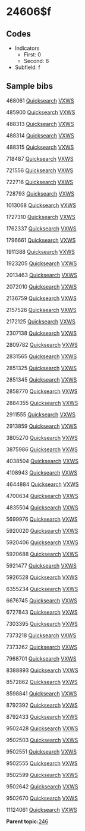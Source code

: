 # 24606$f

## Codes

-   Indicators
    -   First: 0
    -   Second: 6
-   Subfield: f

## Sample bibs

468061 [Quicksearch](https://search.library.yale.edu/catalog/468061) [VXWS](http://prodorbis.library.yale.edu:7014/vxws/GetHoldingsService?bibId=468061)

485900 [Quicksearch](https://search.library.yale.edu/catalog/485900) [VXWS](http://prodorbis.library.yale.edu:7014/vxws/GetHoldingsService?bibId=485900)

488313 [Quicksearch](https://search.library.yale.edu/catalog/488313) [VXWS](http://prodorbis.library.yale.edu:7014/vxws/GetHoldingsService?bibId=488313)

488314 [Quicksearch](https://search.library.yale.edu/catalog/488314) [VXWS](http://prodorbis.library.yale.edu:7014/vxws/GetHoldingsService?bibId=488314)

488315 [Quicksearch](https://search.library.yale.edu/catalog/488315) [VXWS](http://prodorbis.library.yale.edu:7014/vxws/GetHoldingsService?bibId=488315)

718487 [Quicksearch](https://search.library.yale.edu/catalog/718487) [VXWS](http://prodorbis.library.yale.edu:7014/vxws/GetHoldingsService?bibId=718487)

721556 [Quicksearch](https://search.library.yale.edu/catalog/721556) [VXWS](http://prodorbis.library.yale.edu:7014/vxws/GetHoldingsService?bibId=721556)

722716 [Quicksearch](https://search.library.yale.edu/catalog/722716) [VXWS](http://prodorbis.library.yale.edu:7014/vxws/GetHoldingsService?bibId=722716)

728793 [Quicksearch](https://search.library.yale.edu/catalog/728793) [VXWS](http://prodorbis.library.yale.edu:7014/vxws/GetHoldingsService?bibId=728793)

1013068 [Quicksearch](https://search.library.yale.edu/catalog/1013068) [VXWS](http://prodorbis.library.yale.edu:7014/vxws/GetHoldingsService?bibId=1013068)

1727310 [Quicksearch](https://search.library.yale.edu/catalog/1727310) [VXWS](http://prodorbis.library.yale.edu:7014/vxws/GetHoldingsService?bibId=1727310)

1762337 [Quicksearch](https://search.library.yale.edu/catalog/1762337) [VXWS](http://prodorbis.library.yale.edu:7014/vxws/GetHoldingsService?bibId=1762337)

1796661 [Quicksearch](https://search.library.yale.edu/catalog/1796661) [VXWS](http://prodorbis.library.yale.edu:7014/vxws/GetHoldingsService?bibId=1796661)

1911388 [Quicksearch](https://search.library.yale.edu/catalog/1911388) [VXWS](http://prodorbis.library.yale.edu:7014/vxws/GetHoldingsService?bibId=1911388)

1923205 [Quicksearch](https://search.library.yale.edu/catalog/1923205) [VXWS](http://prodorbis.library.yale.edu:7014/vxws/GetHoldingsService?bibId=1923205)

2013463 [Quicksearch](https://search.library.yale.edu/catalog/2013463) [VXWS](http://prodorbis.library.yale.edu:7014/vxws/GetHoldingsService?bibId=2013463)

2072010 [Quicksearch](https://search.library.yale.edu/catalog/2072010) [VXWS](http://prodorbis.library.yale.edu:7014/vxws/GetHoldingsService?bibId=2072010)

2136759 [Quicksearch](https://search.library.yale.edu/catalog/2136759) [VXWS](http://prodorbis.library.yale.edu:7014/vxws/GetHoldingsService?bibId=2136759)

2157526 [Quicksearch](https://search.library.yale.edu/catalog/2157526) [VXWS](http://prodorbis.library.yale.edu:7014/vxws/GetHoldingsService?bibId=2157526)

2172125 [Quicksearch](https://search.library.yale.edu/catalog/2172125) [VXWS](http://prodorbis.library.yale.edu:7014/vxws/GetHoldingsService?bibId=2172125)

2307138 [Quicksearch](https://search.library.yale.edu/catalog/2307138) [VXWS](http://prodorbis.library.yale.edu:7014/vxws/GetHoldingsService?bibId=2307138)

2809782 [Quicksearch](https://search.library.yale.edu/catalog/2809782) [VXWS](http://prodorbis.library.yale.edu:7014/vxws/GetHoldingsService?bibId=2809782)

2831565 [Quicksearch](https://search.library.yale.edu/catalog/2831565) [VXWS](http://prodorbis.library.yale.edu:7014/vxws/GetHoldingsService?bibId=2831565)

2851325 [Quicksearch](https://search.library.yale.edu/catalog/2851325) [VXWS](http://prodorbis.library.yale.edu:7014/vxws/GetHoldingsService?bibId=2851325)

2851345 [Quicksearch](https://search.library.yale.edu/catalog/2851345) [VXWS](http://prodorbis.library.yale.edu:7014/vxws/GetHoldingsService?bibId=2851345)

2858770 [Quicksearch](https://search.library.yale.edu/catalog/2858770) [VXWS](http://prodorbis.library.yale.edu:7014/vxws/GetHoldingsService?bibId=2858770)

2884355 [Quicksearch](https://search.library.yale.edu/catalog/2884355) [VXWS](http://prodorbis.library.yale.edu:7014/vxws/GetHoldingsService?bibId=2884355)

2911555 [Quicksearch](https://search.library.yale.edu/catalog/2911555) [VXWS](http://prodorbis.library.yale.edu:7014/vxws/GetHoldingsService?bibId=2911555)

2913859 [Quicksearch](https://search.library.yale.edu/catalog/2913859) [VXWS](http://prodorbis.library.yale.edu:7014/vxws/GetHoldingsService?bibId=2913859)

3805270 [Quicksearch](https://search.library.yale.edu/catalog/3805270) [VXWS](http://prodorbis.library.yale.edu:7014/vxws/GetHoldingsService?bibId=3805270)

3875986 [Quicksearch](https://search.library.yale.edu/catalog/3875986) [VXWS](http://prodorbis.library.yale.edu:7014/vxws/GetHoldingsService?bibId=3875986)

4038504 [Quicksearch](https://search.library.yale.edu/catalog/4038504) [VXWS](http://prodorbis.library.yale.edu:7014/vxws/GetHoldingsService?bibId=4038504)

4108943 [Quicksearch](https://search.library.yale.edu/catalog/4108943) [VXWS](http://prodorbis.library.yale.edu:7014/vxws/GetHoldingsService?bibId=4108943)

4644884 [Quicksearch](https://search.library.yale.edu/catalog/4644884) [VXWS](http://prodorbis.library.yale.edu:7014/vxws/GetHoldingsService?bibId=4644884)

4700634 [Quicksearch](https://search.library.yale.edu/catalog/4700634) [VXWS](http://prodorbis.library.yale.edu:7014/vxws/GetHoldingsService?bibId=4700634)

4835504 [Quicksearch](https://search.library.yale.edu/catalog/4835504) [VXWS](http://prodorbis.library.yale.edu:7014/vxws/GetHoldingsService?bibId=4835504)

5699976 [Quicksearch](https://search.library.yale.edu/catalog/5699976) [VXWS](http://prodorbis.library.yale.edu:7014/vxws/GetHoldingsService?bibId=5699976)

5920020 [Quicksearch](https://search.library.yale.edu/catalog/5920020) [VXWS](http://prodorbis.library.yale.edu:7014/vxws/GetHoldingsService?bibId=5920020)

5920406 [Quicksearch](https://search.library.yale.edu/catalog/5920406) [VXWS](http://prodorbis.library.yale.edu:7014/vxws/GetHoldingsService?bibId=5920406)

5920688 [Quicksearch](https://search.library.yale.edu/catalog/5920688) [VXWS](http://prodorbis.library.yale.edu:7014/vxws/GetHoldingsService?bibId=5920688)

5921477 [Quicksearch](https://search.library.yale.edu/catalog/5921477) [VXWS](http://prodorbis.library.yale.edu:7014/vxws/GetHoldingsService?bibId=5921477)

5926528 [Quicksearch](https://search.library.yale.edu/catalog/5926528) [VXWS](http://prodorbis.library.yale.edu:7014/vxws/GetHoldingsService?bibId=5926528)

6355234 [Quicksearch](https://search.library.yale.edu/catalog/6355234) [VXWS](http://prodorbis.library.yale.edu:7014/vxws/GetHoldingsService?bibId=6355234)

6676745 [Quicksearch](https://search.library.yale.edu/catalog/6676745) [VXWS](http://prodorbis.library.yale.edu:7014/vxws/GetHoldingsService?bibId=6676745)

6727843 [Quicksearch](https://search.library.yale.edu/catalog/6727843) [VXWS](http://prodorbis.library.yale.edu:7014/vxws/GetHoldingsService?bibId=6727843)

7303395 [Quicksearch](https://search.library.yale.edu/catalog/7303395) [VXWS](http://prodorbis.library.yale.edu:7014/vxws/GetHoldingsService?bibId=7303395)

7373218 [Quicksearch](https://search.library.yale.edu/catalog/7373218) [VXWS](http://prodorbis.library.yale.edu:7014/vxws/GetHoldingsService?bibId=7373218)

7373262 [Quicksearch](https://search.library.yale.edu/catalog/7373262) [VXWS](http://prodorbis.library.yale.edu:7014/vxws/GetHoldingsService?bibId=7373262)

7968701 [Quicksearch](https://search.library.yale.edu/catalog/7968701) [VXWS](http://prodorbis.library.yale.edu:7014/vxws/GetHoldingsService?bibId=7968701)

8388893 [Quicksearch](https://search.library.yale.edu/catalog/8388893) [VXWS](http://prodorbis.library.yale.edu:7014/vxws/GetHoldingsService?bibId=8388893)

8572862 [Quicksearch](https://search.library.yale.edu/catalog/8572862) [VXWS](http://prodorbis.library.yale.edu:7014/vxws/GetHoldingsService?bibId=8572862)

8598841 [Quicksearch](https://search.library.yale.edu/catalog/8598841) [VXWS](http://prodorbis.library.yale.edu:7014/vxws/GetHoldingsService?bibId=8598841)

8792392 [Quicksearch](https://search.library.yale.edu/catalog/8792392) [VXWS](http://prodorbis.library.yale.edu:7014/vxws/GetHoldingsService?bibId=8792392)

8792433 [Quicksearch](https://search.library.yale.edu/catalog/8792433) [VXWS](http://prodorbis.library.yale.edu:7014/vxws/GetHoldingsService?bibId=8792433)

9502428 [Quicksearch](https://search.library.yale.edu/catalog/9502428) [VXWS](http://prodorbis.library.yale.edu:7014/vxws/GetHoldingsService?bibId=9502428)

9502503 [Quicksearch](https://search.library.yale.edu/catalog/9502503) [VXWS](http://prodorbis.library.yale.edu:7014/vxws/GetHoldingsService?bibId=9502503)

9502551 [Quicksearch](https://search.library.yale.edu/catalog/9502551) [VXWS](http://prodorbis.library.yale.edu:7014/vxws/GetHoldingsService?bibId=9502551)

9502555 [Quicksearch](https://search.library.yale.edu/catalog/9502555) [VXWS](http://prodorbis.library.yale.edu:7014/vxws/GetHoldingsService?bibId=9502555)

9502599 [Quicksearch](https://search.library.yale.edu/catalog/9502599) [VXWS](http://prodorbis.library.yale.edu:7014/vxws/GetHoldingsService?bibId=9502599)

9502642 [Quicksearch](https://search.library.yale.edu/catalog/9502642) [VXWS](http://prodorbis.library.yale.edu:7014/vxws/GetHoldingsService?bibId=9502642)

9502670 [Quicksearch](https://search.library.yale.edu/catalog/9502670) [VXWS](http://prodorbis.library.yale.edu:7014/vxws/GetHoldingsService?bibId=9502670)

11124061 [Quicksearch](https://search.library.yale.edu/catalog/11124061) [VXWS](http://prodorbis.library.yale.edu:7014/vxws/GetHoldingsService?bibId=11124061)

**Parent topic:**[246](../../tags/246/246.md)

